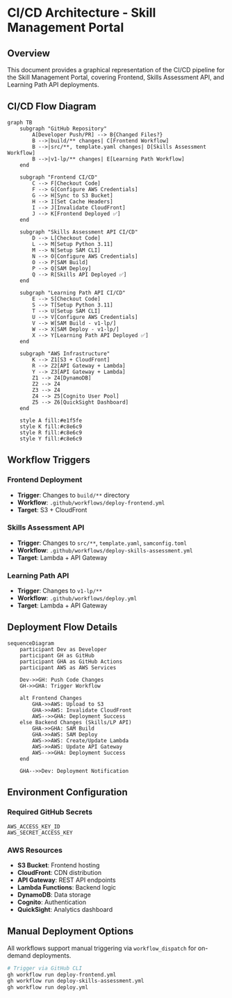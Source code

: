 # CI/CD Architecture - Skill Management Portal

## Overview
This document provides a graphical representation of the CI/CD pipeline for the Skill Management Portal, covering Frontend, Skills Assessment API, and Learning Path API deployments.

## CI/CD Flow Diagram

```mermaid
graph TB
    subgraph "GitHub Repository"
        A[Developer Push/PR] --> B{Changed Files?}
        B -->|build/** changes| C[Frontend Workflow]
        B -->|src/**, template.yaml changes| D[Skills Assessment Workflow]
        B -->|v1-lp/** changes| E[Learning Path Workflow]
    end

    subgraph "Frontend CI/CD"
        C --> F[Checkout Code]
        F --> G[Configure AWS Credentials]
        G --> H[Sync to S3 Bucket]
        H --> I[Set Cache Headers]
        I --> J[Invalidate CloudFront]
        J --> K[Frontend Deployed ✅]
    end

    subgraph "Skills Assessment API CI/CD"
        D --> L[Checkout Code]
        L --> M[Setup Python 3.11]
        M --> N[Setup SAM CLI]
        N --> O[Configure AWS Credentials]
        O --> P[SAM Build]
        P --> Q[SAM Deploy]
        Q --> R[Skills API Deployed ✅]
    end

    subgraph "Learning Path API CI/CD"
        E --> S[Checkout Code]
        S --> T[Setup Python 3.11]
        T --> U[Setup SAM CLI]
        U --> V[Configure AWS Credentials]
        V --> W[SAM Build - v1-lp/]
        W --> X[SAM Deploy - v1-lp/]
        X --> Y[Learning Path API Deployed ✅]
    end

    subgraph "AWS Infrastructure"
        K --> Z1[S3 + CloudFront]
        R --> Z2[API Gateway + Lambda]
        Y --> Z3[API Gateway + Lambda]
        Z1 --> Z4[DynamoDB]
        Z2 --> Z4
        Z3 --> Z4
        Z4 --> Z5[Cognito User Pool]
        Z5 --> Z6[QuickSight Dashboard]
    end

    style A fill:#e1f5fe
    style K fill:#c8e6c9
    style R fill:#c8e6c9
    style Y fill:#c8e6c9
```

## Workflow Triggers

### Frontend Deployment
- **Trigger**: Changes to `build/**` directory
- **Workflow**: `.github/workflows/deploy-frontend.yml`
- **Target**: S3 + CloudFront

### Skills Assessment API
- **Trigger**: Changes to `src/**`, `template.yaml`, `samconfig.toml`
- **Workflow**: `.github/workflows/deploy-skills-assessment.yml`
- **Target**: Lambda + API Gateway

### Learning Path API
- **Trigger**: Changes to `v1-lp/**`
- **Workflow**: `.github/workflows/deploy.yml`
- **Target**: Lambda + API Gateway

## Deployment Flow Details

```mermaid
sequenceDiagram
    participant Dev as Developer
    participant GH as GitHub
    participant GHA as GitHub Actions
    participant AWS as AWS Services

    Dev->>GH: Push Code Changes
    GH->>GHA: Trigger Workflow
    
    alt Frontend Changes
        GHA->>AWS: Upload to S3
        GHA->>AWS: Invalidate CloudFront
        AWS-->>GHA: Deployment Success
    else Backend Changes (Skills/LP API)
        GHA->>GHA: SAM Build
        GHA->>AWS: SAM Deploy
        AWS->>AWS: Create/Update Lambda
        AWS->>AWS: Update API Gateway
        AWS-->>GHA: Deployment Success
    end
    
    GHA-->>Dev: Deployment Notification
```

## Environment Configuration

### Required GitHub Secrets
```
AWS_ACCESS_KEY_ID
AWS_SECRET_ACCESS_KEY
```

### AWS Resources
- **S3 Bucket**: Frontend hosting
- **CloudFront**: CDN distribution
- **API Gateway**: REST API endpoints
- **Lambda Functions**: Backend logic
- **DynamoDB**: Data storage
- **Cognito**: Authentication
- **QuickSight**: Analytics dashboard

## Manual Deployment Options

All workflows support manual triggering via `workflow_dispatch` for on-demand deployments.

```bash
# Trigger via GitHub CLI
gh workflow run deploy-frontend.yml
gh workflow run deploy-skills-assessment.yml
gh workflow run deploy.yml
```